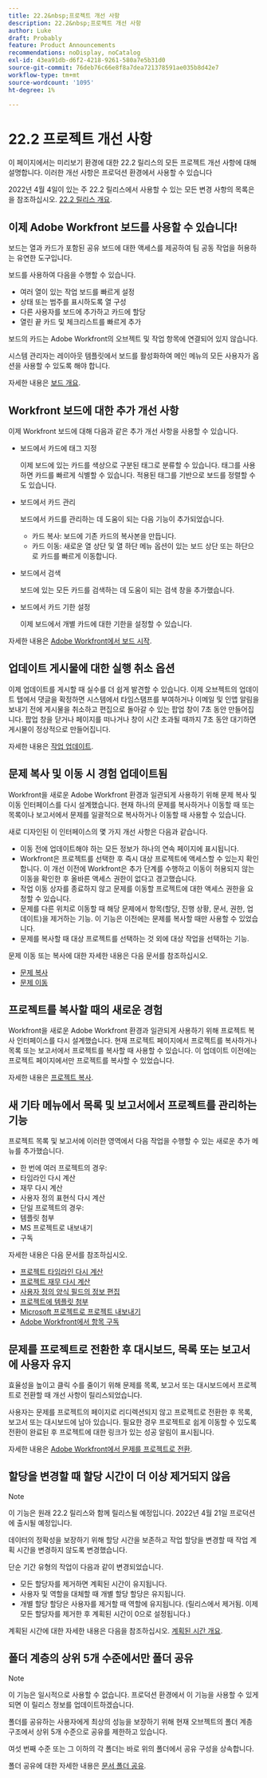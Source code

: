 ```yaml
---
title: 22.2&nbsp;프로젝트 개선 사항
description: 22.2&nbsp;프로젝트 개선 사항
author: Luke
draft: Probably
feature: Product Announcements
recommendations: noDisplay, noCatalog
exl-id: 43ea91db-d6f2-4218-9261-580a7e5b31d0
source-git-commit: 76deb76c66e8f8a7dea721378591ae035b8d42e7
workflow-type: tm+mt
source-wordcount: '1095'
ht-degree: 1%

---
```


# 22.2 프로젝트 개선 사항

이 페이지에서는 미리보기 환경에 대한 22.2 릴리스의 모든 프로젝트 개선 사항에 대해 설명합니다. 이러한 개선 사항은 프로덕션 환경에서 사용할 수 있습니다

<!--
<MadCap:conditionalText data-mc-conditions="QuicksilverOrClassic.Draft mode">
in January 2022
</MadCap:conditionalText>
-->

2022년 4월 4일이 있는 주 22.2 릴리스에서 사용할 수 있는 모든 변경 사항의 목록은 을 참조하십시오. [22.2 릴리스 개요](../../../product-announcements/product-releases/22.2-release-activity/22-2-release-overview.md).

## 이제 Adobe Workfront 보드를 사용할 수 있습니다!

보드는 열과 카드가 포함된 공유 보드에 대한 액세스를 제공하여 팀 공동 작업을 허용하는 유연한 도구입니다.

보드를 사용하여 다음을 수행할 수 있습니다.

* 여러 열이 있는 작업 보드를 빠르게 설정
* 상태 또는 범주를 표시하도록 열 구성
* 다른 사용자를 보드에 추가하고 카드에 할당
* 열린 끝 카드 및 체크리스트를 빠르게 추가

보드의 카드는 Adobe Workfront의 오브젝트 및 작업 항목에 연결되어 있지 않습니다.

시스템 관리자는 레이아웃 템플릿에서 보드를 활성화하여 메인 메뉴의 모든 사용자가 옵션을 사용할 수 있도록 해야 합니다.

자세한 내용은 [보드 개요](../../../agile/boards-overview.md).

## Workfront 보드에 대한 추가 개선 사항

이제 Workfront 보드에 대해 다음과 같은 추가 개선 사항을 사용할 수 있습니다.

* 보드에서 카드에 태그 지정

  이제 보드에 있는 카드를 색상으로 구분된 태그로 분류할 수 있습니다. 태그를 사용하면 카드를 빠르게 식별할 수 있습니다. 적용된 태그를 기반으로 보드를 정렬할 수도 있습니다.

* 보드에서 카드 관리

  보드에서 카드를 관리하는 데 도움이 되는 다음 기능이 추가되었습니다.

   * 카드 복사: 보드에 기존 카드의 복사본을 만듭니다.
   * 카드 이동: 새로운 열 상단 및 열 하단 메뉴 옵션이 있는 보드 상단 또는 하단으로 카드를 빠르게 이동합니다.

* 보드에서 검색

  보드에 있는 모든 카드를 검색하는 데 도움이 되는 검색 창을 추가했습니다.

* 보드에서 카드 기한 설정

  이제 보드에서 개별 카드에 대한 기한을 설정할 수 있습니다.

자세한 내용은 [Adobe Workfront에서 보드 시작](../../../agile/get-started-with-boards/get-started-with-boards.md).

## 업데이트 게시물에 대한 실행 취소 옵션

이제 업데이트를 게시할 때 실수를 더 쉽게 발견할 수 있습니다. 이제 오브젝트의 업데이트 탭에서 댓글을 확정하면 시스템에서 타임스탬프를 부여하거나 이메일 및 인앱 알림을 보내기 전에 게시물을 취소하고 편집으로 돌아갈 수 있는 팝업 창이 7초 동안 만들어집니다. 팝업 창을 닫거나 페이지를 떠나거나 창이 시간 초과될 때까지 7초 동안 대기하면 게시물이 정상적으로 만들어집니다.

자세한 내용은 [작업 업데이트](../../../workfront-basics/updating-work-items-and-viewing-updates/update-work.md).

## 문제 복사 및 이동 시 경험 업데이트됨

Workfront을 새로운 Adobe Workfront 환경과 일관되게 사용하기 위해 문제 복사 및 이동 인터페이스를 다시 설계했습니다. 현재 하나의 문제를 복사하거나 이동할 때 또는 목록이나 보고서에서 문제를 일괄적으로 복사하거나 이동할 때 사용할 수 있습니다.

새로 디자인된 이 인터페이스의 몇 가지 개선 사항은 다음과 같습니다.

* 이동 전에 업데이트해야 하는 모든 정보가 하나의 연속 페이지에 표시됩니다.
* Workfront은 프로젝트를 선택한 후 즉시 대상 프로젝트에 액세스할 수 있는지 확인합니다. 이 개선 이전에 Workfront은 추가 단계를 수행하고 이동이 허용되지 않는 이동을 확인한 후 올바른 액세스 권한이 없다고 경고했습니다.
* 작업 이동 상자를 종료하지 않고 문제를 이동할 프로젝트에 대한 액세스 권한을 요청할 수 있습니다.
* 문제를 다른 위치로 이동할 때 해당 문제에서 항목(할당, 진행 상황, 문서, 권한, 업데이트)을 제거하는 기능. 이 기능은 이전에는 문제를 복사할 때만 사용할 수 있었습니다.
* 문제를 복사할 때 대상 프로젝트를 선택하는 것 외에 대상 작업을 선택하는 기능.

문제 이동 또는 복사에 대한 자세한 내용은 다음 문서를 참조하십시오.

* [문제 복사](../../../manage-work/issues/manage-issues/copy-issues.md)
* [문제 이동](../../../manage-work/issues/manage-issues/move-issues.md)

## 프로젝트를 복사할 때의 새로운 경험

Workfront을 새로운 Adobe Workfront 환경과 일관되게 사용하기 위해 프로젝트 복사 인터페이스를 다시 설계했습니다. 현재 프로젝트 페이지에서 프로젝트를 복사하거나 목록 또는 보고서에서 프로젝트를 복사할 때 사용할 수 있습니다. 이 업데이트 이전에는 프로젝트 페이지에서만 프로젝트를 복사할 수 있었습니다.

자세한 내용은 [프로젝트 복사](../../../manage-work/projects/manage-projects/copy-project.md).

## 새 기타 메뉴에서 목록 및 보고서에서 프로젝트를 관리하는 기능

프로젝트 목록 및 보고서에 이러한 영역에서 다음 작업을 수행할 수 있는 새로운 추가 메뉴를 추가했습니다.

* 한 번에 여러 프로젝트의 경우:
* 타임라인 다시 계산
* 재무 다시 계산
* 사용자 정의 표현식 다시 계산
* 단일 프로젝트의 경우:
* 템플릿 첨부
* MS 프로젝트로 내보내기
* 구독

자세한 내용은 다음 문서를 참조하십시오.

* [프로젝트 타임라인 다시 계산](../../../manage-work/projects/manage-projects/recalculate-project-timeline.md)
* [프로젝트 재무 다시 계산](../../../manage-work/projects/project-finances/recalculate-project-finances.md)
* [사용자 정의 양식 필드의 정보 편집](../../../workfront-basics/work-with-custom-forms/edit-custom-forms.md)
* [프로젝트에 템플릿 첨부](../../../manage-work/projects/create-and-manage-templates/attach-template-to-project.md)
* [Microsoft 프로젝트로 프로젝트 내보내기](../../../manage-work/projects/manage-projects/export-project-to-ms-project.md)
* [Adobe Workfront에서 항목 구독](../../../workfront-basics/using-notifications/subscribe-to-items-in-workfront.md)

## 문제를 프로젝트로 전환한 후 대시보드, 목록 또는 보고서에 사용자 유지

효율성을 높이고 클릭 수를 줄이기 위해 문제를 목록, 보고서 또는 대시보드에서 프로젝트로 전환할 때 개선 사항이 릴리스되었습니다.

사용자는 문제를 프로젝트의 페이지로 리디렉션되지 않고 프로젝트로 전환한 후 목록, 보고서 또는 대시보드에 남아 있습니다. 필요한 경우 프로젝트로 쉽게 이동할 수 있도록 전환이 완료된 후 프로젝트에 대한 링크가 있는 성공 알림이 표시됩니다.

자세한 내용은 [Adobe Workfront에서 문제를 프로젝트로 전환](../../../manage-work/issues/convert-issues/convert-issue-to-project.md).

## 할당을 변경할 때 할당 시간이 더 이상 제거되지 않음

>[!NOTE]
>
>이 기능은 원래 22.2 릴리스와 함께 릴리스될 예정입니다. 2022년 4월 21일 프로덕션에 출시될 예정입니다.

데이터의 정확성을 보장하기 위해 할당 시간을 보존하고 작업 할당을 변경할 때 작업 계획 시간을 변경하지 않도록 변경했습니다.

단순 기간 유형의 작업이 다음과 같이 변경되었습니다.

* 모든 할당자를 제거하면 계획된 시간이 유지됩니다.
* 사용자 및 역할을 대체할 때 개별 할당 할당은 유지됩니다.
* 개별 할당 할당은 사용자를 제거할 때 역할에 유지됩니다. (릴리스에서 제거됨. 이제 모든 할당자를 제거한 후 계획된 시간이 0으로 설정됩니다.)

계획된 시간에 대한 자세한 내용은 다음을 참조하십시오. [계획된 시간 개요](../../../manage-work/tasks/task-information/planned-hours.md).

## 폴더 계층의 상위 5개 수준에서만 폴더 공유

>[!NOTE]
>
>이 기능은 일시적으로 사용할 수 없습니다. 프로덕션 환경에서 이 기능을 사용할 수 있게 되면 이 릴리스 정보를 업데이트하겠습니다.

폴더를 공유하는 사용자에게 최상의 성능을 보장하기 위해 현재 오브젝트의 폴더 계층 구조에서 상위 5개 수준으로 공유를 제한하고 있습니다.

여섯 번째 수준 또는 그 이하의 각 폴더는 바로 위의 폴더에서 공유 구성을 상속합니다.

폴더 공유에 대한 자세한 내용은 [문서 폴더 공유](../../../workfront-basics/grant-and-request-access-to-objects/share-a-document-folder.md).

